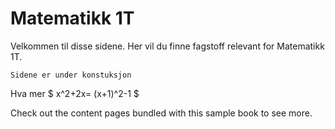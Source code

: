 # Matematikk 1T

Velkommen til disse sidene. Her vil du finne fagstoff relevant for Matematikk 1T. 

```{admonition} Merk!
Sidene er under konstuksjon
```


Hva mer $ x^2+2x= (x+1)^2-1 $

Check out the content pages bundled with this sample book to see more.
